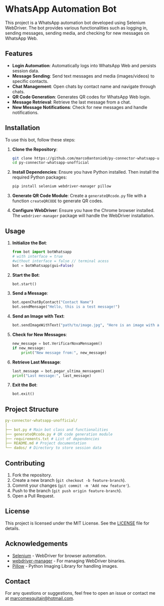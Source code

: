 # WhatsApp Automation Bot

This project is a WhatsApp automation bot developed using Selenium WebDriver. The bot provides various functionalities such as logging in, sending messages, sending media, and checking for new messages on WhatsApp Web.

## Features

- **Login Automation**: Automatically logs into WhatsApp Web and persists session data.
- **Message Sending**: Send text messages and media (images/videos) to specific contacts.
- **Chat Management**: Open chats by contact name and navigate through chats.
- **QR Code Generation**: Generates QR codes for WhatsApp Web login.
- **Message Retrieval**: Retrieve the last message from a chat.
- **New Message Notifications**: Check for new messages and handle notifications.

## Installation

To use this bot, follow these steps:

1. **Clone the Repository**:

    ```bash
    git clone https://github.com/marco0antonio0/py-connector-whatsapp-unofficial
    cd py-connector-whatsapp-unofficial
    ```

2. **Install Dependencies**:
    Ensure you have Python installed. Then install the required Python packages:

    ```bash
    pip install selenium webdriver-manager pillow
    ```

3. **Generate QR Code Module**:
    Create a `generateQRcode.py` file with a function `createQRCODE` to generate QR codes.

4. **Configure WebDriver**:
    Ensure you have the Chrome browser installed. The `webdriver-manager` package will handle the WebDriver installation.

## Usage

1. **Initialize the Bot**:

    ```python
    from bot import botWhatsapp
    # with interface = true
    #without interface = false // terminal acess
    bot = botWhatsapp(gui=False)
    ```

2. **Start the Bot**:

    ```python
    bot.start()
    ```

3. **Send a Message**:

    ```python
    bot.openChatByContact("Contact Name")
    bot.sendMensage("Hello, this is a test message!")
    ```

4. **Send an Image with Text**:

    ```python
    bot.sendImageWithText("path/to/image.jpg", "Here is an image with a caption!")
    ```

5. **Check for New Messages**:

    ```python
    new_message = bot.VerificarNovaMensagem()
    if new_message:
        print("New message from:", new_message)
    ```

6. **Retrieve Last Message**:

    ```python
    last_message = bot.pegar_ultima_mensagem()
    print("Last message:", last_message)
    ```

7. **Exit the Bot**:

    ```python
    bot.exit()
    ```

## Project Structure

```yaml
py-connector-whatsapp-unofficial/
│
├── bot.py # Main bot class and functionalities
├── generateQRcode.py # QR code generation module
├── requirements.txt # List of dependencies
├── README.md # Project documentation
└── dados/ # Directory to store session data
```

## Contributing

1. Fork the repository.
2. Create a new branch (`git checkout -b feature-branch`).
3. Commit your changes (`git commit -m 'Add new feature'`).
4. Push to the branch (`git push origin feature-branch`).
5. Open a Pull Request.

## License

This project is licensed under the MIT License. See the [LICENSE](LICENSE) file for details.

## Acknowledgements

- [Selenium](https://www.selenium.dev/) - WebDriver for browser automation.
- [webdriver-manager](https://github.com/SergeyPirogov/webdriver_manager) - For managing WebDriver binaries.
- [Pillow](https://python-pillow.org/) - Python Imaging Library for handling images.

## Contact

For any questions or suggestions, feel free to open an issue or contact me at [marcomesquitajr@hotmail.com](mailto:marcomesquitajr@hotmail.com).
